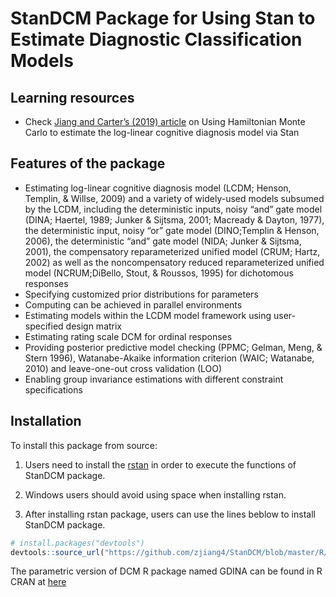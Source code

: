 
<!-- README.md is generated from README.Rmd. Please edit that file -->

# StanDCM Package for Using Stan to Estimate Diagnostic Classification Models



## Learning resources

  - Check [Jiang and Carter’s (2019) article](https://doi.org/10.3758/s13428-018-1069-9) on Using Hamiltonian Monte Carlo to estimate the log-linear cognitive diagnosis model via Stan

## Features of the package

  - Estimating log-linear cognitive diagnosis model (LCDM; Henson, Templin, & Willse, 2009) and a variety of widely-used models subsumed
    by the LCDM, including the deterministic inputs, noisy “and” gate model (DINA; Haertel, 1989; Junker & Sijtsma, 2001; Macready & Dayton, 1977), the deterministic input, noisy “or” gate model (DINO;Templin & Henson, 2006), the deterministic “and” gate model (NIDA; Junker & Sijtsma, 2001), the compensatory reparameterized unified model (CRUM; Hartz, 2002) as well as the noncompensatory
reduced reparameterized unified model (NCRUM;DiBello, Stout, & Roussos, 1995) for dichotomous responses
  - Specifying customized prior distributions for parameters
  - Computing can be achieved in parallel environments
  - Estimating models within the LCDM model framework using user-specified design matrix
  - Estimating rating scale DCM for ordinal responses
  - Providing posterior predictive model checking (PPMC; Gelman, Meng, & Stern 1996), Watanabe-Akaike information criterion (WAIC; Watanabe, 2010) and leave-one-out cross validation (LOO)
  - Enabling group invariance estimations with different constraint specifications
   
## Installation

To install this package from source:

1)  Users need to install the
    [rstan](https://github.com/stan-dev/rstan/wiki/RStan-Getting-Started) in order to execute the functions of StanDCM package.

2)  Windows users should avoid using space when installing rstan.

3)  After installing rstan package, users can use the lines beblow to install StanDCM package.

<!-- end list -->

``` r
# install.packages("devtools")
devtools::source_url("https://github.com/zjiang4/StanDCM/blob/master/R/StanDCM.R?raw=TRUE")
```

The parametric version of DCM R package named GDINA can be found in R CRAN at
[here](https://CRAN.R-project.org/package=GDINA)
